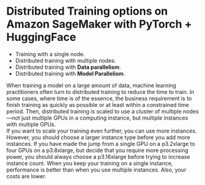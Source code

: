 # Distributed Training options on Amazon SageMaker with PyTorch + HuggingFace


* Training with a single node. 
* Distributed training with multiple nodes.
* Distributed training with **Data parallelism**.
* Distributed training with **Model Parallelism**.


When training a model on a large amount of data, machine learning practitioners often turn to distributed training to reduce the time to train. In some cases, where time is of the essence, the business requirement is to finish training as quickly as possible or at least within a constrained time period. Then, distributed training is scaled to use a cluster of multiple nodes—not just multiple GPUs in a computing instance, but multiple instances with multiple GPUs.<br>
If you want to scale your training even further, you can use more instances. However, you should choose a larger instance type before you add more instances. If you have made the jump from a single GPU on a p3.2xlarge to four GPUs on a p3.8xlarge, but decide that you require more processing power, you should always choose a p3.16xlarge before trying to increase instance count. When you keep your training on a single instance, performance is better than when you use multiple instances. Also, your costs are lower.
